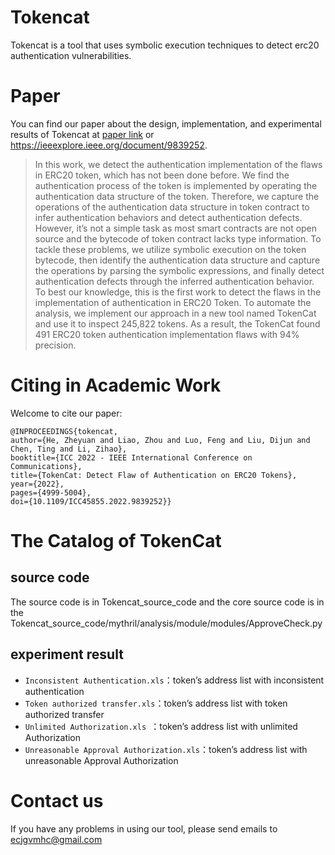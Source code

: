 # Tokencat
Tokencat is a tool that uses symbolic execution techniques to detect erc20 authentication vulnerabilities.

# Paper
You can find our paper about the design, implementation, and experimental results of Tokencat at [paper link](TokenCat_paper.pdf) or https://ieeexplore.ieee.org/document/9839252.

> In this work, we detect the authentication implementation of the flaws in ERC20 token, which has not been done before. We find the authentication process of the token is implemented by operating the authentication data structure of the token. Therefore, we capture the operations of the authentication data structure in token contract to infer authentication behaviors and detect authentication defects. However, it’s not a simple task as most smart contracts are not open source and the bytecode of token contract lacks type information. To tackle these problems, we utilize symbolic execution on the token bytecode, then identify the authentication data structure and capture the operations by parsing the symbolic expressions, and finally detect authentication defects through the inferred authentication behavior. To best our knowledge, this is the first work to detect the flaws in the implementation of authentication in ERC20 Token. To automate the analysis, we implement our approach in a new tool named TokenCat and use it to inspect 245,822 tokens. As a result, the TokenCat found 491 ERC20 token authentication implementation flaws with 94% precision.

# Citing in Academic Work

Welcome to cite our paper:
```shell
@INPROCEEDINGS{tokencat,
author={He, Zheyuan and Liao, Zhou and Luo, Feng and Liu, Dijun and Chen, Ting and Li, Zihao},
booktitle={ICC 2022 - IEEE International Conference on Communications}, 
title={TokenCat: Detect Flaw of Authentication on ERC20 Tokens}, 
year={2022},
pages={4999-5004},
doi={10.1109/ICC45855.2022.9839252}}
```

# The Catalog of TokenCat 

## source code
The source code is in Tokencat_source_code and the core source code is in the Tokencat_source_code/mythril/analysis/module/modules/ApproveCheck.py

## experiment result
 * `Inconsistent Authentication.xls`：token’s address list with inconsistent authentication
 * `Token authorized transfer.xls`：token’s address list with token authorized transfer
 * `Unlimited Authorization.xls `：token’s address list with unlimited Authorization
 * `Unreasonable Approval Authorization.xls`：token’s address list with unreasonable Approval Authorization
 
 
# Contact us
If you have any problems in using our tool, please send emails to ecjgvmhc@gmail.com
